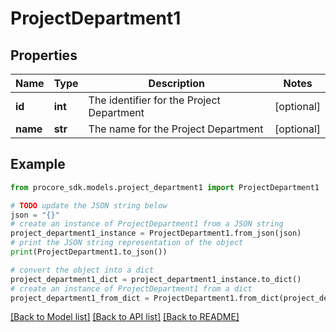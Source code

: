# ProjectDepartment1


## Properties

Name | Type | Description | Notes
------------ | ------------- | ------------- | -------------
**id** | **int** | The identifier for the Project Department | [optional] 
**name** | **str** | The name for the Project Department | [optional] 

## Example

```python
from procore_sdk.models.project_department1 import ProjectDepartment1

# TODO update the JSON string below
json = "{}"
# create an instance of ProjectDepartment1 from a JSON string
project_department1_instance = ProjectDepartment1.from_json(json)
# print the JSON string representation of the object
print(ProjectDepartment1.to_json())

# convert the object into a dict
project_department1_dict = project_department1_instance.to_dict()
# create an instance of ProjectDepartment1 from a dict
project_department1_from_dict = ProjectDepartment1.from_dict(project_department1_dict)
```
[[Back to Model list]](../README.md#documentation-for-models) [[Back to API list]](../README.md#documentation-for-api-endpoints) [[Back to README]](../README.md)



